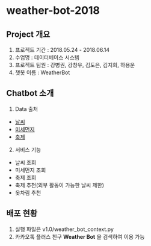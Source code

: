 # weather-bot-2018

## Project 개요 
1. 프로젝트 기간 : 2018.05.24 - 2018.06.14
2. 수업명 : 데이터베이스 시스템
3. 프로젝트 팀원 : 강병권, 강창우, 김도은, 김지희, 하용운
4. 챗봇 이름 : WeatherBot

## Chatbot 소개
1. Data 출처
  - [날씨](http://www.weather.go.kr/weather/forecast/mid-term_01.jsp) 
  - [미세먼지](http://aqicn.org/city/seoul/kr/)
  - [축제](https://search.naver.com/search.naver?sm=tab_hty.top&where=nexearch&query=%EB%AF%B8%EC%84%B8%EB%A8%BC%EC%A7%80+%EC%98%88%EB%B3%B4&oquery=%EB%B6%88%EB%B9%9B%EC%B6%95%EC%A0%9C&tqi=Tx5g4lpySDlssvdRMFCssssstel-169822)
2. 서비스 기능
  - 날씨 조회
  - 미세먼지 조회
  - 축제 조회
  - 축제 추천(외부 활동이 가능한 날씨 제한)
  - 옷차림 추천
 
## 배포 현황
1. 실행 파일은 v1.0/weather_bot_context.py
2. 카카오톡 플러스 친구 **Weather Bot** 을 검색하여 이용 가능
